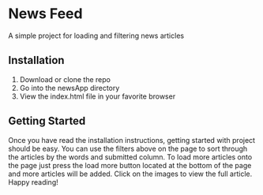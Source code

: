 # News Feed
A simple project for loading and filtering news articles

## Installation
1. Download or clone the repo
2. Go into the newsApp directory 
3. View the index.html file in your favorite browser


## Getting Started
Once you have read the installation instructions, getting started with project should be easy. You can use the filters above on the page to sort through the articles by the words and submitted column. To load more articles onto the page just press the load more button located at the bottom of the page and more articles will be added. Click on the images to view the full article. Happy reading!



